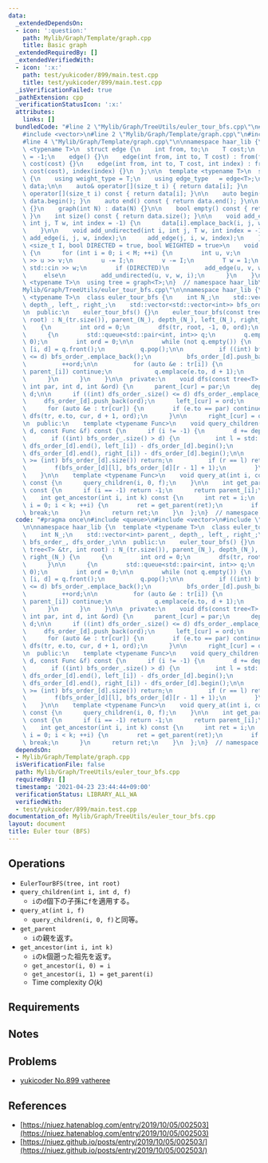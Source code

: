 ```yaml
---
data:
  _extendedDependsOn:
  - icon: ':question:'
    path: Mylib/Graph/Template/graph.cpp
    title: Basic graph
  _extendedRequiredBy: []
  _extendedVerifiedWith:
  - icon: ':x:'
    path: test/yukicoder/899/main.test.cpp
    title: test/yukicoder/899/main.test.cpp
  _isVerificationFailed: true
  _pathExtension: cpp
  _verificationStatusIcon: ':x:'
  attributes:
    links: []
  bundledCode: "#line 2 \"Mylib/Graph/TreeUtils/euler_tour_bfs.cpp\"\n#include <queue>\n\
    #include <vector>\n#line 2 \"Mylib/Graph/Template/graph.cpp\"\n#include <iostream>\n\
    #line 4 \"Mylib/Graph/Template/graph.cpp\"\n\nnamespace haar_lib {\n  template\
    \ <typename T>\n  struct edge {\n    int from, to;\n    T cost;\n    int index\
    \ = -1;\n    edge() {}\n    edge(int from, int to, T cost) : from(from), to(to),\
    \ cost(cost) {}\n    edge(int from, int to, T cost, int index) : from(from), to(to),\
    \ cost(cost), index(index) {}\n  };\n\n  template <typename T>\n  struct graph\
    \ {\n    using weight_type = T;\n    using edge_type   = edge<T>;\n\n    std::vector<std::vector<edge<T>>>\
    \ data;\n\n    auto& operator[](size_t i) { return data[i]; }\n    const auto&\
    \ operator[](size_t i) const { return data[i]; }\n\n    auto begin() const { return\
    \ data.begin(); }\n    auto end() const { return data.end(); }\n\n    graph()\
    \ {}\n    graph(int N) : data(N) {}\n\n    bool empty() const { return data.empty();\
    \ }\n    int size() const { return data.size(); }\n\n    void add_edge(int i,\
    \ int j, T w, int index = -1) {\n      data[i].emplace_back(i, j, w, index);\n\
    \    }\n\n    void add_undirected(int i, int j, T w, int index = -1) {\n     \
    \ add_edge(i, j, w, index);\n      add_edge(j, i, w, index);\n    }\n\n    template\
    \ <size_t I, bool DIRECTED = true, bool WEIGHTED = true>\n    void read(int M)\
    \ {\n      for (int i = 0; i < M; ++i) {\n        int u, v;\n        std::cin\
    \ >> u >> v;\n        u -= I;\n        v -= I;\n        T w = 1;\n        if (WEIGHTED)\
    \ std::cin >> w;\n        if (DIRECTED)\n          add_edge(u, v, w, i);\n   \
    \     else\n          add_undirected(u, v, w, i);\n      }\n    }\n  };\n\n  template\
    \ <typename T>\n  using tree = graph<T>;\n}  // namespace haar_lib\n#line 5 \"\
    Mylib/Graph/TreeUtils/euler_tour_bfs.cpp\"\n\nnamespace haar_lib {\n  template\
    \ <typename T>\n  class euler_tour_bfs {\n    int N_;\n    std::vector<int> parent_,\
    \ depth_, left_, right_;\n    std::vector<std::vector<int>> bfs_order_, dfs_order_;\n\
    \n  public:\n    euler_tour_bfs() {}\n    euler_tour_bfs(const tree<T> &tr, int\
    \ root) : N_(tr.size()), parent_(N_), depth_(N_), left_(N_), right_(N_) {\n  \
    \    {\n        int ord = 0;\n        dfs(tr, root, -1, 0, ord);\n      }\n\n\
    \      {\n        std::queue<std::pair<int, int>> q;\n        q.emplace(root,\
    \ 0);\n        int ord = 0;\n\n        while (not q.empty()) {\n          auto\
    \ [i, d] = q.front();\n          q.pop();\n\n          if ((int) bfs_order_.size()\
    \ <= d) bfs_order_.emplace_back();\n          bfs_order_[d].push_back(ord);\n\
    \          ++ord;\n\n          for (auto &e : tr[i]) {\n            if (e.to ==\
    \ parent_[i]) continue;\n            q.emplace(e.to, d + 1);\n          }\n  \
    \      }\n      }\n    }\n\n  private:\n    void dfs(const tree<T> &tr, int cur,\
    \ int par, int d, int &ord) {\n      parent_[cur] = par;\n      depth_[cur]  =\
    \ d;\n\n      if ((int) dfs_order_.size() <= d) dfs_order_.emplace_back();\n \
    \     dfs_order_[d].push_back(ord);\n      left_[cur] = ord;\n      ++ord;\n\n\
    \      for (auto &e : tr[cur]) {\n        if (e.to == par) continue;\n       \
    \ dfs(tr, e.to, cur, d + 1, ord);\n      }\n\n      right_[cur] = ord;\n    }\n\
    \n  public:\n    template <typename Func>\n    void query_children(int i, int\
    \ d, const Func &f) const {\n      if (i != -1) {\n        d += depth_[i];\n \
    \       if ((int) bfs_order_.size() > d) {\n          int l = std::lower_bound(dfs_order_[d].begin(),\
    \ dfs_order_[d].end(), left_[i]) - dfs_order_[d].begin();\n          int r = std::lower_bound(dfs_order_[d].begin(),\
    \ dfs_order_[d].end(), right_[i]) - dfs_order_[d].begin();\n\n          if (l\
    \ >= (int) bfs_order_[d].size()) return;\n          if (r == l) return;\n\n  \
    \        f(bfs_order_[d][l], bfs_order_[d][r - 1] + 1);\n        }\n      }\n\
    \    }\n\n    template <typename Func>\n    void query_at(int i, const Func &f)\
    \ const {\n      query_children(i, 0, f);\n    }\n\n    int get_parent(int i)\
    \ const {\n      if (i == -1) return -1;\n      return parent_[i];\n    }\n\n\
    \    int get_ancestor(int i, int k) const {\n      int ret = i;\n      for (int\
    \ i = 0; i < k; ++i) {\n        ret = get_parent(ret);\n        if (ret == -1)\
    \ break;\n      }\n      return ret;\n    }\n  };\n}  // namespace haar_lib\n"
  code: "#pragma once\n#include <queue>\n#include <vector>\n#include \"Mylib/Graph/Template/graph.cpp\"\
    \n\nnamespace haar_lib {\n  template <typename T>\n  class euler_tour_bfs {\n\
    \    int N_;\n    std::vector<int> parent_, depth_, left_, right_;\n    std::vector<std::vector<int>>\
    \ bfs_order_, dfs_order_;\n\n  public:\n    euler_tour_bfs() {}\n    euler_tour_bfs(const\
    \ tree<T> &tr, int root) : N_(tr.size()), parent_(N_), depth_(N_), left_(N_),\
    \ right_(N_) {\n      {\n        int ord = 0;\n        dfs(tr, root, -1, 0, ord);\n\
    \      }\n\n      {\n        std::queue<std::pair<int, int>> q;\n        q.emplace(root,\
    \ 0);\n        int ord = 0;\n\n        while (not q.empty()) {\n          auto\
    \ [i, d] = q.front();\n          q.pop();\n\n          if ((int) bfs_order_.size()\
    \ <= d) bfs_order_.emplace_back();\n          bfs_order_[d].push_back(ord);\n\
    \          ++ord;\n\n          for (auto &e : tr[i]) {\n            if (e.to ==\
    \ parent_[i]) continue;\n            q.emplace(e.to, d + 1);\n          }\n  \
    \      }\n      }\n    }\n\n  private:\n    void dfs(const tree<T> &tr, int cur,\
    \ int par, int d, int &ord) {\n      parent_[cur] = par;\n      depth_[cur]  =\
    \ d;\n\n      if ((int) dfs_order_.size() <= d) dfs_order_.emplace_back();\n \
    \     dfs_order_[d].push_back(ord);\n      left_[cur] = ord;\n      ++ord;\n\n\
    \      for (auto &e : tr[cur]) {\n        if (e.to == par) continue;\n       \
    \ dfs(tr, e.to, cur, d + 1, ord);\n      }\n\n      right_[cur] = ord;\n    }\n\
    \n  public:\n    template <typename Func>\n    void query_children(int i, int\
    \ d, const Func &f) const {\n      if (i != -1) {\n        d += depth_[i];\n \
    \       if ((int) bfs_order_.size() > d) {\n          int l = std::lower_bound(dfs_order_[d].begin(),\
    \ dfs_order_[d].end(), left_[i]) - dfs_order_[d].begin();\n          int r = std::lower_bound(dfs_order_[d].begin(),\
    \ dfs_order_[d].end(), right_[i]) - dfs_order_[d].begin();\n\n          if (l\
    \ >= (int) bfs_order_[d].size()) return;\n          if (r == l) return;\n\n  \
    \        f(bfs_order_[d][l], bfs_order_[d][r - 1] + 1);\n        }\n      }\n\
    \    }\n\n    template <typename Func>\n    void query_at(int i, const Func &f)\
    \ const {\n      query_children(i, 0, f);\n    }\n\n    int get_parent(int i)\
    \ const {\n      if (i == -1) return -1;\n      return parent_[i];\n    }\n\n\
    \    int get_ancestor(int i, int k) const {\n      int ret = i;\n      for (int\
    \ i = 0; i < k; ++i) {\n        ret = get_parent(ret);\n        if (ret == -1)\
    \ break;\n      }\n      return ret;\n    }\n  };\n}  // namespace haar_lib\n"
  dependsOn:
  - Mylib/Graph/Template/graph.cpp
  isVerificationFile: false
  path: Mylib/Graph/TreeUtils/euler_tour_bfs.cpp
  requiredBy: []
  timestamp: '2021-04-23 23:44:44+09:00'
  verificationStatus: LIBRARY_ALL_WA
  verifiedWith:
  - test/yukicoder/899/main.test.cpp
documentation_of: Mylib/Graph/TreeUtils/euler_tour_bfs.cpp
layout: document
title: Euler tour (BFS)
---
```


## Operations

- `EulerTourBFS(tree, int root)`
- `query_children(int i, int d, f)`
	- `i`の`d`個下の子孫に`f`を適用する。
- `query_at(int i, f)`
	- `query_children(i, 0, f)`と同等。
- `get_parent`
	- `i`の親を返す。
- `get_ancestor(int i, int k)`
	- `i`の`k`個遡った祖先を返す。
	- `get_ancestor(i, 0) = i`
	- `get_ancestor(i, 1) = get_parent(i)`
	- Time complexity $O(k)$

## Requirements

## Notes

## Problems

- [yukicoder No.899 γatheree](https://yukicoder.me/problems/no/899)

## References

- [https://niuez.hatenablog.com/entry/2019/10/05/002503](https://niuez.hatenablog.com/entry/2019/10/05/002503)
- [https://niuez.github.io/posts/entry/2019/10/05/002503/](https://niuez.github.io/posts/entry/2019/10/05/002503/)

